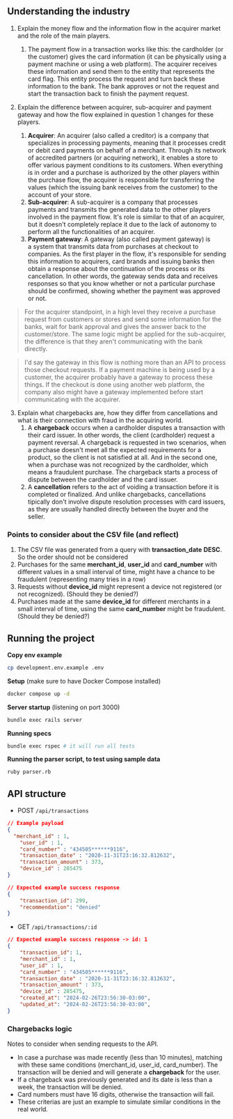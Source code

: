 ## Understanding the industry

1. Explain the money flow and the information flow in the acquirer market and the role of the main players.
	1. The payment flow in a transaction works like this: the cardholder (or the customer) gives the card information (it can be physically using a payment machine or using a web platform). The acquirer receives these information and send them to the entity that represents the card flag. This entity process the request and turn back these information to the bank. The bank approves or not the request and start the transaction back to finish the payment request.

2. Explain the difference between acquirer, sub-acquirer and payment gateway and how the flow explained in question 1 changes for these players.
	1. **Acquirer**: An acquirer (also called a creditor) is a company that specializes in processing payments, meaning that it processes credit or debit card payments on behalf of a merchant. Through its network of accredited partners (or acquiring network), it enables a store to offer various payment conditions to its customers. When everything is in order and a purchase is authorized by the other players within the purchase flow, the acquirer is responsible for transferring the values (which the issuing bank receives from the customer) to the account of your store.
	2. **Sub-acquirer**: A sub-acquirer is a company that processes payments and transmits the generated data to the other players involved in the payment flow. It's role is similar to that of an acquirer, but it doesn't completely replace it due to the lack of autonomy to perform all the functionalities of an acquirer.
	3. **Payment gateway**: A gateway (also called payment gateway) is a system that transmits data from purchases at checkout to companies. As the first player in the flow, it's responsible for sending this information to acquirers, card brands and issuing banks then obtain a response about the continuation of the process or its cancellation. In other words, the gateway sends data and receives responses so that you know whether or not a particular purchase should be confirmed, showing whether the payment was approved or not.

> For the acquirer standpoint, in a high level they receive a purchase request from customers or stores and send some information for the banks, wait for bank approval and gives the answer back to the customer/store. The same logic might be applied for the sub-acquirer, the difference is that they aren't communicating with the bank directly.

> I'd say the gateway in this flow is nothing more than an API to process those checkout requests. If a payment machine is being used by a customer, the acquirer probably have a gateway to process these things. If the checkout is done using another web platform, the company also might have a gateway implemented before start communicating with the acquirer. 

3. Explain what chargebacks are, how they differ from cancellations and what is their connection with fraud in the acquiring world.
	1. A **chargeback** occurs when a cardholder disputes a transaction with their card issuer. In other words, the client (cardholder) request a payment reversal. A chargeback is requested in two scenarios, when a purchase doesn't meet all the expected requirements for a product, so the client is not satisfied at all. And in the second one, when a purchase was not recognized by the cardholder, which means a fraudulent purchase. The chargeback starts a process of dispute between the cardholder and the card issuer.
	2. A **cancellation** refers to the act of voiding a transaction before it is completed or finalized. And unlike chargebacks, cancellations tipically don't involve dispute resolution processes with card issuers, as they are usually handled directly between the buyer and the seller.

### Points to consider about the CSV file (and reflect)
1. The CSV file was generated from a query with **transaction_date** **DESC**. So the order should not be considered
2. Purchases for the same **merchant_id**, **user_id** and **card_number** with different values in a small interval of time, might have a chance to be fraudulent (representing many tries in a row)
3. Requests without **device_id** might represent a device not registered (or not recognized). (Should they be denied?)
4. Purchases made at the same **device_id** for different merchants in a small interval of time, using the same **card_number** might be fraudulent. (Should they be denied?)  


## Running the project

**Copy env example**
```bash
cp development.env.example .env
```

**Setup** (make sure to have Docker Compose installed)
```bash
docker compose up -d
```

**Server startup** (listening on port 3000)
```bash
bundle exec rails server
```

**Running specs**
```bash
bundle exec rspec # it will run all tests
```

**Running the parser script, to test using sample data**
```bash
ruby parser.rb
```

## API structure

- POST `/api/transactions`

```JSON
// Example payload
{
  "merchant_id" : 1,
	"user_id" : 1,
	"card_number" : "434505******9116",
	"transaction_date" : "2020-11-31T23:16:32.812632",
	"transaction_amount" : 373,
	"device_id" : 285475
}

// Expected example success response
{
	"transaction_id": 299,
	"recommendation": "denied"
}
```

- GET `/api/transactions/:id`

```JSON
// Expected example success response -> id: 1
{
	"transaction_id": 1,
	"merchant_id" : 1,
	"user_id" : 1,
	"card_number" : "434505******9116",
	"transaction_date" : "2020-11-31T23:16:32.812632",
	"transaction_amount" : 373,
	"device_id" : 285475,
	"created_at": "2024-02-26T23:56:30-03:00",
	"updated_at": "2024-02-26T23:56:30-03:00",
}
```

### Chargebacks logic

Notes to consider when sending requests to the API.
- In case a purchase was made recently (less than 10 minutes), matching with these same conditions (merchant_id, user_id, card_number). The transaction will be denied and will generate a **chargeback** for the user.
- If a chargeback was previously generated and its date is less than a week, the transaction will be denied.
- Card numbers must have 16 digits, otherwise the transaction will fail.
- These criterias are just an example to simulate similar conditions in the real world.